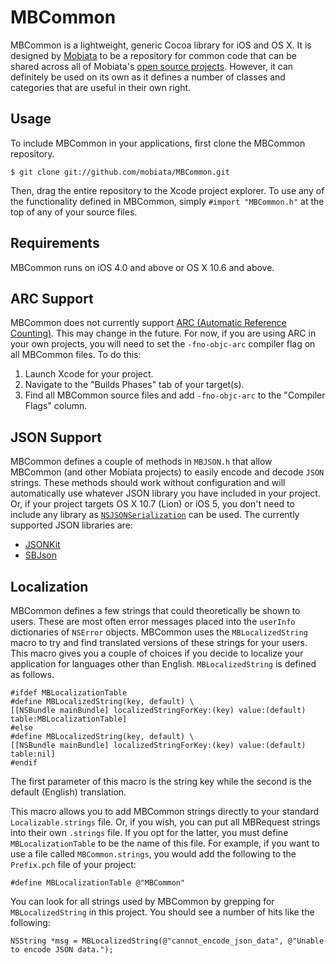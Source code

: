 # MBCommon

MBCommon is a lightweight, generic Cocoa library for iOS and OS X. It is designed by [Mobiata][Mobiata] to be a repository for common code that can be shared across all of Mobiata's [open source projects][projects]. However, it can definitely be used on its own as it defines a number of classes and categories that are useful in their own right.

## Usage

To include MBCommon in your applications, first clone the MBCommon repository.

    $ git clone git://github.com/mobiata/MBCommon.git

Then, drag the entire repository to the Xcode project explorer. To use any of the functionality defined in MBCommon, simply `#import "MBCommon.h"` at the top of any of your source files.

## Requirements

MBCommon runs on iOS 4.0 and above or OS X 10.6 and above.

## ARC Support

MBCommon does not currently support [ARC (Automatic Reference Counting)][ARC]. This may change in the future. For now, if you are using ARC in your own projects, you will need to set the `-fno-objc-arc` compiler flag on all MBCommon files. To do this:

1. Launch Xcode for your project.
2. Navigate to the "Builds Phases" tab of your target(s).
3. Find all MBCommon source files and add `-fno-objc-arc` to the "Compiler Flags" column.

## JSON Support

MBCommon defines a couple of methods in `MBJSON.h` that allow MBCommon (and other Mobiata projects) to easily encode and decode `JSON` strings. These methods should work without configuration and will automatically use whatever JSON library you have included in your project. Or, if your project targets OS X 10.7 (Lion) or iOS 5, you don't need to include any library as [`NSJSONSerialization`](NSJSONSerialization) can be used. The currently supported JSON libraries are:

* [JSONKit][JSONKit]
* [SBJson][SBJson]

## Localization

MBCommon defines a few strings that could theoretically be shown to users. These are most often error messages placed into the `userInfo` dictionaries of `NSError` objects. MBCommon uses the `MBLocalizedString` macro to try and find translated versions of these strings for your users. This macro gives you a couple of choices if you decide to localize your application for languages other than English. `MBLocalizedString` is defined as follows.

    #ifdef MBLocalizationTable
    #define MBLocalizedString(key, default) \
    [[NSBundle mainBundle] localizedStringForKey:(key) value:(default) table:MBLocalizationTable]
    #else
    #define MBLocalizedString(key, default) \
    [[NSBundle mainBundle] localizedStringForKey:(key) value:(default) table:nil]
    #endif

The first parameter of this macro is the string key while the second is the default (English) translation.

This macro allows you to add MBCommon strings directly to your standard `Localizable.strings` file. Or, if you wish, you can put all MBRequest strings into their own `.strings` file. If you opt for the latter, you must define `MBLocalizationTable` to be the name of this file. For example, if you want to use a file called `MBCommon.strings`, you would add the following to the `Prefix.pch` file of your project:

    #define MBLocalizationTable @"MBCommon"

You can look for all strings used by MBCommon by grepping for `MBLocalizedString` in this project. You should see a number of hits like the following:

    NSString *msg = MBLocalizedString(@"cannot_encode_json_data", @"Unable to encode JSON data.");

[mobiata]: http://www.mobiata.com/
[projects]: https://github.com/mobiata/
[ARC]: http://clang.llvm.org/docs/AutomaticReferenceCounting.html
[NSJSONSerialization]: http://developer.apple.com/library/ios/documentation/Foundation/Reference/NSJSONSerialization_Class/Reference/Reference.html
[JSONKit]: https://github.com/johnezang/JSONKit
[SBJson]: http://stig.github.com/json-framework/
[JSON]: http://json.org/
